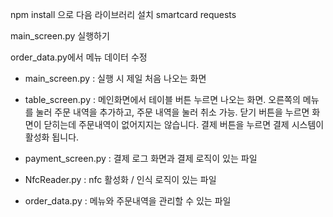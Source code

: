 npm install 으로 다음 라이브러리 설치
smartcard
requests

main_screen.py 실행하기

order_data.py에서 메뉴 데이터 수정

- main_screen.py : 실행 시 제일 처음 나오는 화면
- table_screen.py : 메인화면에서 테이블 버튼 누르면 나오는 화면. 오른쪽의 메뉴를 눌러 주문 내역을 추가하고, 주문 내역을 눌러 취소 가능. 닫기 버튼을 누르면 화면이 닫히는데 주문내역이 없어지지는 않습니다. 결제 버튼을 누르면 결제 시스템이 활성화 됩니다.

- payment_screen.py : 결제 로그 화면과 결제 로직이 있는 파일
- NfcReader.py : nfc 활성화 / 인식 로직이 있는 파일
- order_data.py : 메뉴와 주문내역을 관리할 수 있는 파일
